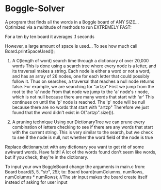 Boggle-Solver
=============

A program that finds all the words in a Boggle board of ANY SIZE...
Optimized via a multitude of methods to run EXTREMELY FAST:

For a ten by ten board it averages .1 seconds

However, a large amount of space is used... To see how much call
Board.printSpaceUsed();

1. A O(length of word) search time through a dictionary of over 20,000 words
    This is done using a search tree where every node is a letter, and its traversal
    makes a string. Each node is either a word or not a word, and has an array of 26
    nodes, one for each letter that could possibly follow it. Thus on searches, a traversal
    that reaches a null node returns false.
        For example, we are searching for "artzp"
        First we jump from the root to the 'a' node
        From that node we jump to the 'a' node's r node, which is not
        null because there are many words that start with 'ar'
        This continues on until the 'p' node is reached. The 'p' node
        will be null because there are no words that start with "artzp"
        Therefore we just found that the word didn't exist in O("artzp".size()).

2. A pruning technique 
    Using our DictionaryTree we can prune every combination of letters
    checking to see if there are any words that start with the current string.
    This is very similar to the search, but we check to see if the node is null,
    not whether the word field of the node is true

Replace dictionary.txt with any dictionary you want to get rid of some awkward
words.
Have faith! A lot of the words found don't seem like words, but if you check, they're
in the dictionary.

To input your own BoggleBoard change the arguments in main.c from:
Board board(5, 5, "str", 25);
to:
Board board(numColumns, numRows, numColumns * numRows);
//The str input makes the board create itself instead of asking for user input
